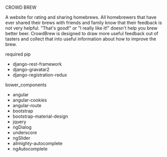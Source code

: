 CROWD BREW

A website for rating and sharing homebrews. All homebrewers that have ever shared their brews with friends and family know that their feedback is not very helpful. "That's good!" or "I really like it!" doesn't help you brew better beer. CrowdBrew is designed to draw more useful feedback out of tasters and collect that into useful information about how to improve the brew.

required
pip
- django-rest-framework
- django-gravatar2
- django-registration-redux

bower_components
- angular
- angular-cookies
- angular-route
- bootstrap
- bootstrap-material-design
- jquery
- ngDialog
- underscore
- ngSlider
- allmighty-autocomplete
- ngAutocomplete
